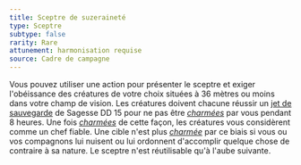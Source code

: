 ```yaml
---
title: Sceptre de suzeraineté
type: Sceptre
subtype: false
rarity: Rare
attunement: harmonisation requise
source: Cadre de campagne
---
```

Vous pouvez utiliser une action pour présenter le sceptre et exiger l'obéissance des créatures de votre choix situées à 36 mètres ou moins dans votre champ de vision. Les créatures doivent chacune réussir un [jet de sauvegarde](/utiliser-les-caracteristiques/#jets-de-sauvegarde) de Sagesse DD 15 pour ne pas être [_charmées_](/gerer-la-sante-du-personnage/#charme) par vous pendant 8 heures. Une fois [_charmées_](/gerer-la-sante-du-personnage/#charme) de cette façon, les créatures vous considèrent comme un chef fiable. Une cible n'est plus [_charmée_](/gerer-la-sante-du-personnage/#charme) par ce biais si vous ou vos compagnons lui nuisent ou lui ordonnent d'accomplir quelque chose de contraire à sa nature. Le sceptre n'est réutilisable qu'à l'aube suivante.
